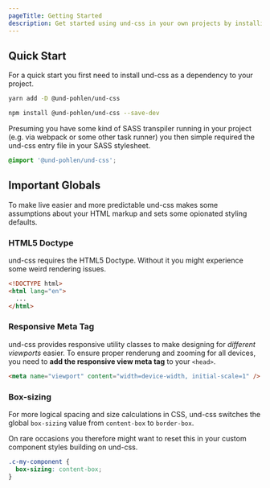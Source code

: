 ```yaml
---
pageTitle: Getting Started
description: Get started using und-css in your own projects by installing it as a frontend dependency
---
```


## Quick Start

For a quick start you first need to install und-css as a dependency to your
project.

```bash
yarn add -D @und-pohlen/und-css
```

```bash
npm install @und-pohlen/und-css --save-dev
```

Presuming you have some kind of SASS transpiler running in your project (e.g.
via webpack or some other task runner) you then simple required the und-css
entry file in your SASS stylesheet.

```scss
@import '@und-pohlen/und-css';
```

## Important Globals

To make live easier and more predictable und-css makes some assumptions about
your HTML markup and sets some opionated styling defaults.

### HTML5 Doctype

und-css requires the HTML5 Doctype. Without it you might experience some weird
rendering issues.

```html
<!DOCTYPE html>
<html lang="en">
  ...
</html>
```

### Responsive Meta Tag

und-css provides responsive utility classes to make designing for _different
viewports_ easier. To ensure proper renderung and zooming for all devices, you
need to **add the responsive view meta tag** to your `<head>`.

```html
<meta name="viewport" content="width=device-width, initial-scale=1" />
```

### Box-sizing

For more logical spacing and size calculations in CSS, und-css switches the
global `box-sizing` value from `content-box` to `border-box`.

On rare occasions you therefore might want to reset this in your custom
component styles building on und-css.

```css
.c-my-component {
  box-sizing: content-box;
}
```
